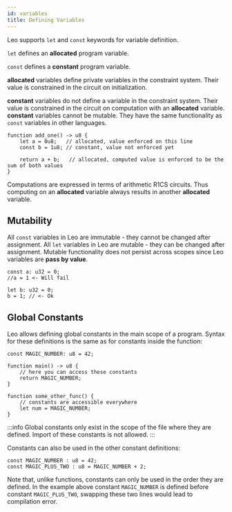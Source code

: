 ```yaml
---
id: variables
title: Defining Variables
---
```


Leo supports `let` and `const` keywords for variable definition.

```let``` defines an **allocated** program variable.

```const``` defines a **constant** program variable.

**allocated** variables define private variables in the constraint system. Their value is constrained in the circuit on initialization.

**constant** variables do not define a variable in the constraint system. Their value is constrained in the circuit on computation with an **allocated** variable. 
**constant** variables cannot be mutable. They have the same functionality as `const` variables in other languages.
```leo
function add_one() -> u8 {
    let a = 0u8;   // allocated, value enforced on this line
    const b = 1u8; // constant, value not enforced yet

    return a + b;   // allocated, computed value is enforced to be the sum of both values
}
```
Computations are expressed in terms of arithmetic R1CS circuits. Thus computing on an **allocated** variable always results in another **allocated** variable. 

## Mutability

All `const` variables in Leo are immutable - they cannot be changed after assignment.
All `let` variables in Leo are mutable - they can be changed after assignment.
Mutable functionality does not persist across scopes since Leo variables are **pass by value**.

```leo
const a: u32 = 0;
//a = 1 <- Will fail

let b: u32 = 0;
b = 1; // <- Ok
```

## Global Constants

Leo allows defining global constants in the main scope of a program. Syntax for these definitions is the same as for
constants inside the function:

```leo
const MAGIC_NUMBER: u8 = 42;

function main() -> u8 {
    // here you can access these constants
    return MAGIC_NUMBER;
}

function some_other_func() {
    // constants are accessible everywhere
    let num = MAGIC_NUMBER;
}
```

:::info
Global constants only exist in the scope of the file where they are defined. Import of these constants is not allowed.
:::

Constants can also be used in the other constant definitions:

```leo
const MAGIC_NUMBER : u8 = 42;
const MAGIC_PLUS_TWO : u8 = MAGIC_NUMBER + 2;
```

Note that, unlike functions, constants can only be used in the order they are defined. In the example above constant
`MAGIC_NUMBER` is defined before constant `MAGIC_PLUS_TWO`, swapping these two lines would lead to compilation error. 
